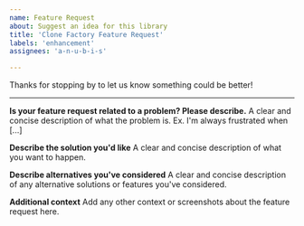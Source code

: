 ```yaml
---
name: Feature Request
about: Suggest an idea for this library
title: 'Clone Factory Feature Request'
labels: 'enhancement'
assignees: 'a-n-u-b-i-s'

---
```


Thanks for stopping by to let us know something could be better!

---

 **Is your feature request related to a problem? Please describe.**
A clear and concise description of what the problem is. Ex. I'm always frustrated when [...]

 **Describe the solution you'd like**
A clear and concise description of what you want to happen.

 **Describe alternatives you've considered**
A clear and concise description of any alternative solutions or features you've considered.

 **Additional context**
Add any other context or screenshots about the feature request here.
